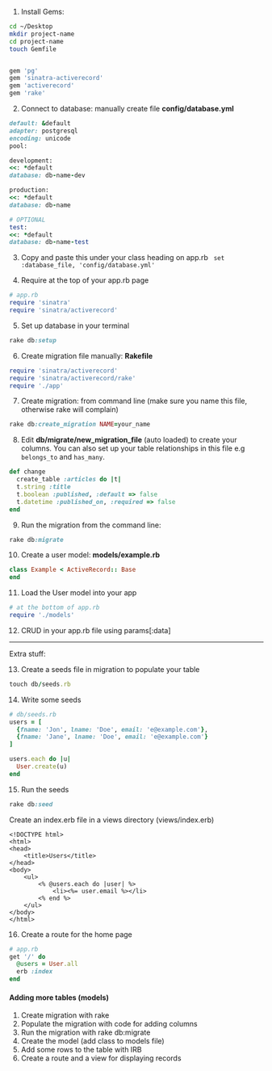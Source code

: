1. Install Gems:

```bash
cd ~/Desktop
mkdir project-name
cd project-name
touch Gemfile
```

```ruby

gem 'pg'
gem 'sinatra-activerecord'
gem 'activerecord'
gem 'rake'
```

2. Connect to database: manually create file **config/database.yml**
```ruby
default: &default
adapter: postgresql
encoding: unicode
pool:

development:
<<: *default
database: db-name-dev

production:
<<: *default
database: db-name

# OPTIONAL
test:
<<: *default
database: db-name-test
```

3. Copy and paste this under your class heading on app.rb
``` set :database_file, 'config/database.yml'```

4. Require at the top of your app.rb page
```ruby
# app.rb
require 'sinatra'
require 'sinatra/activerecord'
```

5. Set up database in your terminal
```ruby
rake db:setup
```

6. Create migration file manually: **Rakefile**
```ruby
require 'sinatra/activerecord'
require 'sinatra/activerecord/rake'
require './app'
```

7. Create migration: from command line (make sure you name this file, otherwise rake will complain)
```ruby
rake db:create_migration NAME=your_name
```

8. Edit **db/migrate/new_migration_file** (auto loaded) to create your columns. You can also set up your table relationships in this file e.g ```belongs_to``` and ```has_many```.
```ruby
def change
  create_table :articles do |t|
  t.string :title
  t.boolean :published, :default => false
  t.datetime :published_on, :required => false
end
```

9. Run the migration from the command line:
```ruby
rake db:migrate
```

10. Create a user model: **models/example.rb**
```ruby
class Example < ActiveRecord:: Base
end
```

11. Load the User model into your app

```ruby
# at the bottom of app.rb
require './models'
```

12. CRUD in your app.rb file using params[:data]


---

Extra stuff:

13. Create a seeds file in migration to populate your table

```ruby
touch db/seeds.rb
```

14. Write some seeds

```ruby
# db/seeds.rb
users = [
  {fname: 'Jon', lname: 'Doe', email: 'e@example.com'},
  {fname: 'Jane', lname: 'Doe', email: 'e@example.com'}
]

users.each do |u|
  User.create(u)
end
```

15. Run the seeds

```ruby
rake db:seed
```

Create an index.erb file in a views directory (views/index.erb)

```erb
<!DOCTYPE html>
<html>
<head>
    <title>Users</title>
</head>
<body>
    <ul>
        <% @users.each do |user| %>
            <li><%= user.email %></li>
        <% end %>
    </ul>
</body>
</html>
```

16. Create a route for the home page

```ruby
# app.rb
get '/' do
  @users = User.all
  erb :index
end
```

#### Adding more tables (models)

1. Create migration with rake
1. Populate the migration with code for adding columns
1. Run the migration with rake db:migrate
1. Create the model (add class to models file)
1. Add some rows to the table with IRB
1. Create a route and a view for displaying records
       
       
       
      
